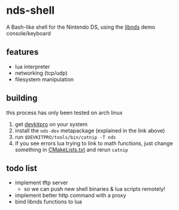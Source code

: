 # nds-shell
A Bash-like shell for the Nintendo DS, using the [libnds](https://github.com/devkitPro/libnds) demo console/keyboard

## features
- lua interpreter
- networking (tcp/udp)
- filesystem manipulation

## building
this process has only been tested on arch linux

1. get [devkitpro](https://devkitpro.org/wiki/Getting_Started) on your system
2. install the `nds-dev` metapackage (explained in the link above)
3. run `$DEVKITPRO/tools/bin/catnip -T nds`
4. if you see errors lua trying to link to math functions, just change something in [CMakeLists.txt](./CMakeLists.txt) and rerun `catnip`

## todo list
- implement tftp server
  - so we can push new shell binaries & lua scripts remotely!
- implement better http command with a proxy
- bind libnds functions to lua
